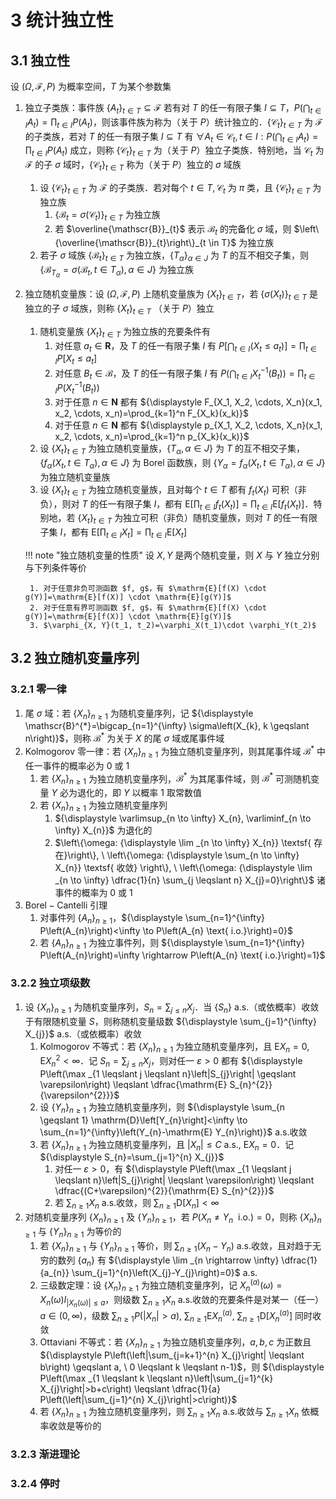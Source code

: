 # 3 统计独立性

## 3.1 独立性
设 $(\Omega, \mathscr{F}, P)$ 为概率空间，$T$ 为某个参数集

1. 独立子类族：事件族 $\left\{A_{t}\right\}_{t \in T} \subseteq \mathscr{F}$ 若有对 $T$ 的任一有限子集 $I \subseteq T$，${\displaystyle P\left(\bigcap_{t \in I} A_{t}\right)=\prod_{t \in I} P\left(A_{t}\right)}$，则该事件族为称为（关于 $P$）统计独立的．$\left\{\mathscr{C}_{t}\right\}_{t \in T}$ 为 $\mathscr{F}$ 的子类族，若对 $T$ 的任一有限子集 $I \subseteq T$ 有 ${\displaystyle \forall A_{t} \in \mathscr{C}_{t}, t \in I: P\left(\bigcap_{t \in I} A_{t}\right)=\prod_{t \in I} P\left(A_{t}\right)}$ 成立，则称 $\left\{\mathscr{C}_{t}\right\}_{t \in T}$ 为（关于 $P$）独立子类族．特别地，当 $\mathscr{C}_{t}$ 为 $\mathscr{F}$ 的子 $\sigma$ 域时，$\left\{\mathscr{C}_{t}\right\}_{t \in T}$ 称为（关于 $P$）独立的 $\sigma$ 域族
    1. 设 $\left\{\mathscr{C}_{t}\right\}_{t \in T}$ 为 $\mathscr{F}$ 的子类族．若对每个 $t \in T, \mathscr{C}_{t}$ 为 $\pi$ 类，且 $\left\{\mathscr{C}_{t}\right\}_{t \in T}$ 为独立族
        1. $\left\{\mathscr{B}_{t}=\sigma\left(\mathscr{C}_{t}\right)\right\}_{t \in T}$ 为独立族
        2. 若 $\overline{\mathscr{B}}_{t}$ 表示 $\mathscr{B}_{t}$ 的完备化 $\sigma$ 域，则 $\left\{\overline{\mathscr{B}}_{t}\right\}_{t \in T}$ 为独立族
    2. 若子 $\sigma$ 域族 $\left\{\mathscr{B}_{t}\right\}_{t \in T}$ 为独立族，$\left\{T_{\alpha}\right\}_{\alpha \in J}$ 为 $T$ 的互不相交子集，则 $\left\{\mathscr{B}_{T_{\alpha}}=\sigma\left(\mathscr{B}_{t}, t \in T_{\alpha}\right), \alpha \in J\right\}$ 为独立族
2. 独立随机变量族：设 $(\Omega, \mathscr{F}, P)$ 上随机变量族为 $\left\{X_{t}\right\}_{t \in T}$，若 $\left\{\sigma\left(X_{t}\right)\right\}_{t \in T}$ 是独立的子 $\sigma$ 域族，则称 $\left\{X_{t}\right\}_{t \in T}$ （关于 $P$）独立
    1. 随机变量族 $\left\{X_{t}\right\}_{t \in T}$ 为独立族的充要条件有
        1. 对任意 $a_{t} \in \mathbf R$，及 $T$ 的任一有限子集 $I$ 有 ${\displaystyle P\left[\bigcap_{t \in I}\left(X_{t} \leqslant a_{t}\right)\right]=\prod_{t \in I} P\left[X_{t} \leqslant a_{t}\right]}$
        2. 对任意 $B_t\in \mathscr{B}$，及 $T$ 的任一有限子集 $I$ 有 ${\displaystyle P\left(\bigcap_{t \in I}X_{t}^{-1} (B_t)\right)=\prod_{t \in I} P\left(X_{t}^{-1} (B_t)\right)}$
        3. 对于任意 $n \in \mathbf{N}$ 都有 ${\displaystyle F_{X_1, X_2, \cdots, X_n}(x_1, x_2, \cdots, x_n)=\prod_{k=1}^n F_{X_k}(x_k)}$
        4. 对于任意 $n \in \mathbf{N}$ 都有 ${\displaystyle p_{X_1, X_2, \cdots, X_n}(x_1, x_2, \cdots, x_n)=\prod_{k=1}^n p_{X_k}(x_k)}$
    2. 设 $\left\{X_{t}\right\}_{t \in T}$ 为独立随机变量族，$\left\{T_{\alpha}, \alpha \in J\right\}$ 为 $T$ 的互不相交子集，$\left\{f_{\alpha}\left(X_{t}, t \in T_{\alpha}\right), \alpha \in J\right\}$ 为 $\text{Borel}$ 函数族，则 $\left\{Y_{\alpha}=f_{\alpha}\left(X_{t}, t \in T_{\alpha}\right), \alpha \in J\right\}$ 为独立随机变量族
    3. 设 $\left\{X_{t}\right\}_{t \in T}$ 为独立随机变量族，且对每个 $t \in T$ 都有 $f_{t}\left(X_{t}\right)$ 可积（非负），则对 $T$ 的任一有限子集 $I$，都有 ${\displaystyle \mathrm{E}\left[\prod_{t \in I} f_{t}\left(X_{t}\right)\right]=\prod_{t \in I} \mathrm{E}\left[f_{t}\left(X_{t}\right)\right]}$．特别地，若 $\left\{X_{t}\right\}_{t \in T}$ 为独立可积（非负）随机变量族，则对 $T$ 的任一有限子集 $I$，都有 ${\displaystyle \mathrm{E}\left[\prod_{t \in I} X_{t}\right]=\prod_{t \in I} \mathrm{E}\left[X_{t}\right]}$

    !!! note "独立随机变量的性质"
        设 $X, Y$ 是两个随机变量，则 $X$ 与 $Y$ 独立分别与下列条件等价

        1. 对于任意非负可测函数 $f, g$，有 $\mathrm{E}[f(X) \cdot g(Y)]=\mathrm{E}[f(X)] \cdot \mathrm{E}[g(Y)]$
        2. 对于任意有界可测函数 $f, g$，有 $\mathrm{E}[f(X) \cdot g(Y)]=\mathrm{E}[f(X)] \cdot \mathrm{E}[g(Y)]$
        3. $\varphi_{X, Y}(t_1, t_2)=\varphi_X(t_1)\cdot \varphi_Y(t_2)$

## 3.2 独立随机变量序列
### 3.2.1 零一律
1. 尾 $\sigma$ 域：若 $\left\{X_{n}\right\}_{n \geqslant 1}$ 为随机变量序列，记 ${\displaystyle \mathscr{B}^{*}=\bigcap_{n=1}^{\infty} \sigma\left(X_{k}, k \geqslant n\right)}$，则称 $\mathscr{B}^{*}$ 为关于 $X$ 的尾 $\sigma$ 域或尾事件域
2. $\text{Kolmogorov}$ 零一律：若 $\left\{X_{n}\right\}_{n \geqslant 1}$ 为独立随机变量序列，则其尾事件域 $\mathscr{B}^{*}$ 中任一事件的概率必为 $0$ 或 $1$
    1. 若 $\left\{X_{n}\right\}_{n \geqslant 1}$ 为独立随机变量序列，$\mathscr{B}^{*}$ 为其尾事件域，则 $\mathscr{B}^{*}$ 可测随机变量 $Y$ 必为退化的，即 $Y$ 以概率 $1$ 取常数值
    2. 若 $\left\{X_{n}\right\}_{n \geqslant 1}$ 为独立随机变量序列
        1. ${\displaystyle \varlimsup_{n \to \infty} X_{n}, \varliminf_{n \to \infty} X_{n}}$ 为退化的
        2. $\left\{\omega: {\displaystyle \lim _{n \to \infty} X_{n}} \textsf{ 存在}\right\}, \ \left\{\omega: {\displaystyle \sum_{n \to \infty} X_{n}} \textsf{ 收敛} \right\}, \ \left\{\omega: {\displaystyle \lim _{n \to \infty} \dfrac{1}{n} \sum_{j \leqslant n} X_{j}=0}\right\}$ 诸事件的概率为 $0$ 或 $1$
3. $\text{Borel}-\text{Cantelli}$ 引理
    1. 对事件列 $\left\{A_{n}\right\}_{n \geqslant 1}$，${\displaystyle \sum_{n=1}^{\infty} P\left(A_{n}\right)<\infty \to P\left(A_{n} \text{ i.o.}\right)=0}$
    2. 若 $\left\{A_{n}\right\}_{n \geqslant 1}$ 为独立事件列，则 ${\displaystyle \sum_{n=1}^{\infty} P\left(A_{n}\right)=\infty \rightarrow P\left(A_{n} \text{ i.o.}\right)=1}$

### 3.2.2 独立项级数
1. 设 $\left\{X_{n}\right\}_{n \geqslant 1}$ 为随机变量序列，${\displaystyle S_{n}=\sum_{j \leqslant n} X_{j}}$．当 $\left\{S_{n}\right\}$ $\text{a.s.}$（或依概率）收敛于有限随机变量 $S$，则称随机变量级数 ${\displaystyle \sum_{j=1}^{\infty} X_{j}}$ $\text{a.s.}$（或依概率）收敛
    1. $\text{Kolmogorov}$ 不等式：若 $\left\{X_{n}\right\}_{n \geqslant 1}$ 为独立随机变量序列，且 $\mathrm{E} X_{n}=0, \mathrm{E} X_{n}^{2}<\infty$．记 ${\displaystyle S_{n}=\sum_{j \leqslant n} X_{j}}$，则对任一 $\varepsilon>0$ 都有 ${\displaystyle P\left(\max _{1 \leqslant j \leqslant n}\left|S_{j}\right| \geqslant \varepsilon\right) \leqslant \dfrac{\mathrm{E} S_{n}^{2}}{\varepsilon^{2}}}$
    2. 设 $\left\{Y_{n}\right\}_{n \geqslant 1}$ 为独立随机变量序列，则 ${\displaystyle \sum_{n \geqslant 1} \mathrm{D}\left[Y_{n}\right]<\infty \to \sum_{n=1}^{\infty}\left(Y_{n}-\mathrm{E} Y_{n}\right)}$ $\text{a.s.}$收敛
    3. 若 $\left\{X_{n}\right\}_{n \geqslant 1}$ 为独立随机变量序列，且 $\left|X_{n}\right| \leqslant C \ \text{a.s.}, \ \mathrm{E} X_{n}=0$．记 ${\displaystyle S_{n}=\sum_{j=1}^{n} X_{j}}$
        1. 对任一 $\varepsilon>0$，有 ${\displaystyle P\left(\max _{1 \leqslant j \leqslant n}\left|S_{j}\right| \leqslant \varepsilon\right) \leqslant \dfrac{(C+\varepsilon)^{2}}{\mathrm{E} S_{n}^{2}}}$
        2. 若 ${\displaystyle \sum_{n \geqslant 1} X_{n}}$ $\text{a.s.}$收敛，则 ${\displaystyle \sum_{n \geqslant 1} \mathrm{D}\left[X_{n}\right]<\infty}$
2. 对随机变量序列 $\left\{X_{n}\right\}_{n \geqslant 1}$ 及 $\left\{Y_{n}\right\}_{n \geqslant 1}$，若 $P\left(X_{n} \neq Y_{n} \  \text{ i.o.}\right)=0$，则称 $\left\{X_{n}\right\}_{n \geqslant 1}$ 与 $\left\{Y_{n}\right\}_{n \geqslant 1}$ 为等价的
    1. 若 $\left\{X_{n}\right\}_{n \geqslant 1}$ 与 $\left\{Y_{n}\right\}_{n \geqslant 1}$ 等价，则 ${\displaystyle \sum_{n \geqslant 1}\left(X_{n}-Y_{n}\right)}$ $\text{a.s.}$收敛，且对趋于无穷的数列 $\left\{a_{n}\right\}$ 有 ${\displaystyle \lim _{n \rightarrow \infty} \dfrac{1}{a_{n}} \sum_{j=1}^{n}\left(X_{j}-Y_{j}\right)=0}$ $\text{a.s.}$
    2. 三级数定理：设 $\left\{X_{n}\right\}_{n \geqslant 1}$ 为独立随机变量序列，记 $X_{n}^{(a)}(\omega)=X_{n}(\omega) I_{\left|X_{n}(\omega)\right| \leqslant a}$，则级数 ${\displaystyle \sum_{n \geqslant 1} X_{n}}$ $\text{a.s.}$收敛的充要条件是对某一（任一）$a \in(0, \infty)$，级数 ${\displaystyle \sum_{n \geqslant 1} P\left(\left|X_{n}\right|>a\right), \  \sum_{n \geqslant 1} \mathrm{E} X_{n}^{(a)}, \  \sum_{n \geqslant 1} \mathrm{D}\left[X_{n}^{(a)}\right]}$ 同时收敛
    3. $\text{Ottaviani}$ 不等式：若 $\left\{X_{n}\right\}_{n \geqslant 1}$ 为独立随机变量序列，$a, b, c$ 为正数且 ${\displaystyle P\left(\left|\sum_{j=k+1}^{n} X_{j}\right| \leqslant b\right) \geqslant a, \  0 \leqslant k \leqslant n-1}$，则 ${\displaystyle P\left(\max _{1 \leqslant k \leqslant n}\left|\sum_{j=1}^{k} X_{j}\right|>b+c\right) \leqslant \dfrac{1}{a} P\left(\left|\sum_{j=1}^{n} X_{j}\right|>c\right)}$
    4. 若 $\left\{X_{n}\right\}_{n \geqslant 1}$ 为独立随机变量序列，则 ${\displaystyle \sum_{n \geqslant 1} X_{n}}$ $\text{a.s.}$收敛与 ${\displaystyle \sum_{n \geqslant 1} X_{n}}$ 依概率收敛是等价的

### 3.2.3 渐进理论

### 3.2.4 停时
